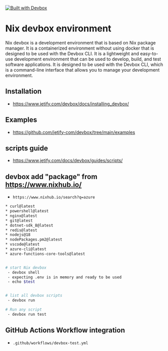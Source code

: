 

[![Built with Devbox](https://www.jetify.com/img/devbox/shield_galaxy.svg)](https://www.jetify.com/devbox/docs/contributor-quickstart/)



# Nix devbox environment 

Nix devbox is a development environment that is based on Nix package manager. It is a containerized environment without using docker that is designed to be used with the Devbox CLI. It is a lightweight and easy-to-use development environment that can be used to develop, build, and test software applications. It is designed to be used with the Devbox CLI, which is a command-line interface that allows you to manage your development environment.



## Installation
- https://www.jetify.com/devbox/docs/installing_devbox/


## Examples 
- https://github.com/jetify-com/devbox/tree/main/examples


## scripts guide 
- https://www.jetify.com/docs/devbox/guides/scripts/



## devbox add "package" from https://www.nixhub.io/

- `https://www.nixhub.io/search?q=azure`


```bash
* curl@latest
* powershell@latest
* nginx@latest
* git@latest
* dotnet-sdk_8@latest
* redis@latest
* nodejs@18
* nodePackages.pm2@latest
* vscode@latest
* azure-cli@latest
* azure-functions-core-tools@latest


# start Nix devbox
 - devbox shell
 - expecting .env is in memory and ready to be used 
 - echo $test 


# list all devbox scripts
 - devbox run 

# Run any script 
 - devbox run test   

```





## GitHub Actions Workflow integration 

- `.github/workflows/devbox-test.yml`





